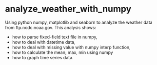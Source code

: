 # analyze_weather_with_numpy
Using python numpy, matplotlib and seaborn to analyze the weather data from ftp.ncdc.noaa.gov. 
This analysis shows:
* how to parse fixed-field text file in numpy, 
* how to deal with datetime data, 
* how to deal with missing value with numpy interp function, 
* how to calculate the mean, max, min using numpy
* how to graph time series data.
